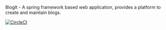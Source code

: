 BlogIt - A spring framework based web application, provides a platform to create and maintain blogs.

[![CircleCI](https://circleci.com/gh/rishigupta17/blogit.svg?style=shield)](https://circleci.com/gh/rishigupta17/blogit)
